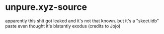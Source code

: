# unpure.xyz-source
apparently this shit got leaked and it's not that known.
but it's a "skeet.idb" paste
even thought it's blatantly exodus (credits to Jojo)
